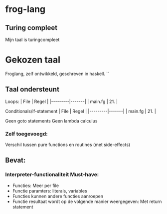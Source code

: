 # frog-lang

## Turing compleet
Mijn taal is turingcompleet

# Gekozen taal
Froglang, zelf ontwikkeld, geschreven in haskell.
``
## Taal ondersteunt
Loops: 
|  File   | Regel |
|---------|-------|
| main.fg | 21.   |

Conditionals/if-statement
|  File   | Regel |
|---------|-------|
| main.fg | 21.   |

Geen goto statements
Geen lambda calculus

### Zelf toegevoegd:
Verschil tussen pure functions en routines (met side-effects)

## Bevat:



### Interpreter-functionaliteit Must-have:
* Functies: Meer per file
* Functie paramters: literals, variables
* Functies kunnen andere functies aanroepen
* Functie resultaat wordt op de volgende manier weergegeven: Met return statement

